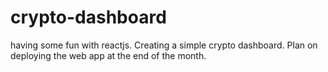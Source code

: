 # crypto-dashboard
having some fun with reactjs. Creating a simple crypto dashboard. Plan on deploying the web app at the end of the month. 
